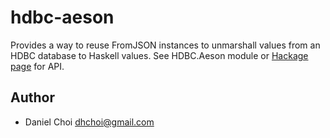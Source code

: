 # hdbc-aeson

Provides a way to reuse FromJSON instances to unmarshall values from an HDBC
database to Haskell values. See HDBC.Aeson module or [Hackage
page](http://hackage.haskell.org/package/hdbc-aeson) for API.

## Author

* Daniel Choi <dhchoi@gmail.com>
